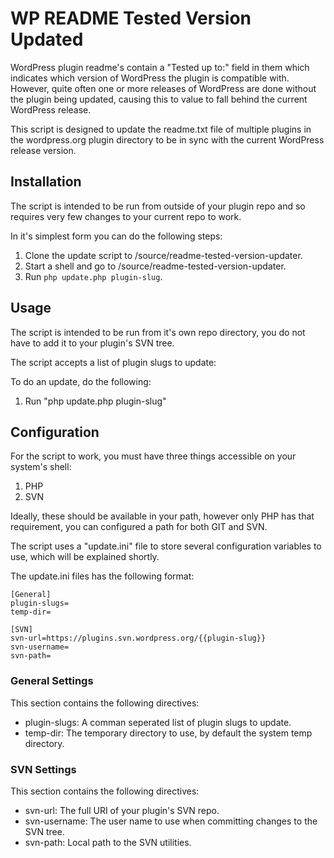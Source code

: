 # WP README Tested Version Updated

WordPress plugin readme's contain a "Tested up to:" field in them which indicates which version of WordPress the plugin is compatible with.  However, quite often one or more releases of WordPress are done without the plugin being updated, causing this to value to fall behind the current WordPress release.

This script is designed to update the readme.txt file of multiple plugins in the wordpress.org plugin directory to be in sync with the current WordPress release version.

## Installation

The script is intended to be run from outside of your plugin repo and so requires very few changes to your current repo to work.

In it's simplest form you can do the following steps:

1. Clone the update script to /source/readme-tested-version-updater.
2. Start a shell and go to /source/readme-tested-version-updater.
3. Run `php update.php plugin-slug`.

## Usage

The script is intended to be run from it's own repo directory, you do not have to add it to your plugin's SVN tree.

The script accepts a list of plugin slugs to update:

To do an update, do the following:

1. Run "php update.php plugin-slug"

## Configuration

For the script to work, you must have three things accessible on your system's shell:

1. PHP
2. SVN

Ideally, these should be available in your path, however only PHP has that requirement, you can configured a path for both GIT and SVN.

The script uses a "update.ini" file to store several configuration variables to use, which will be explained shortly.

The update.ini files has the following format:

```
[General]
plugin-slugs=
temp-dir=

[SVN]
svn-url=https://plugins.svn.wordpress.org/{{plugin-slug}}
svn-username=
svn-path=
```

### General Settings
This section contains the following directives:

* plugin-slugs: A comman seperated list of plugin slugs to update.
* temp-dir: The temporary directory to use, by default the system temp directory.

### SVN Settings
This section contains the following directives:

* svn-url: The full URI of your plugin's SVN repo.
* svn-username: The user name to use when committing changes to the SVN tree.
* svn-path: Local path to the SVN utilities.

